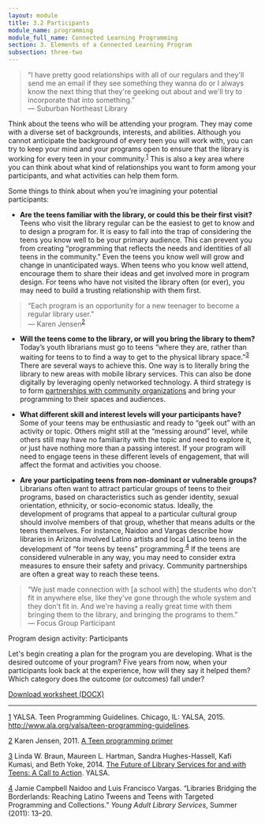 ```yaml
---
layout: module
title: 3.2 Participants
module_name: programming
module_full_name: Connected Learning Programming
section: 3. Elements of a Connected Learning Program
subsection: three-two
---
```


> “I have pretty good relationships with all of our regulars and they'll send me an email if they see something they wanna do or I always know the next thing that they're geeking out about and we'll try to incorporate that into something.”<br/>— Suburban Northeast Library

Think about the teens who will be attending your program. They may come with a diverse set of backgrounds, interests, and abilities. Although you cannot anticipate the background of every teen you will work with, you can try to keep your mind and your programs open to ensure that the library is working for every teen in your community.<sup><a name="1A" href="#1">1</a></sup> This is also a key area where you can think about what kind of relationships you want to form among your participants, and what activities can help them form. 

Some things to think about when you’re imagining your potential participants: 

- **Are the teens familiar with the library, or could this be their first visit?** Teens who visit the library regular can be the easiest to get to know and to design a program for. It is easy to fall into the trap of considering the teens you know well to be your primary audience. This can prevent you from creating  “programming that reflects the needs and identities of all teens in the community.” Even the teens you know well will grow and change in unanticipated ways. When teens who you know well attend, encourage them to share their ideas and get involved more in program design. For teens who have not visited the library often (or ever), you may need to build a trusting relationship with them first.

> “Each program is an opportunity for a new teenager to become a regular library user.”<br/>— Karen Jensen<sup><a name="2A" href="#2">2</a></sup>

- **Will the teens come to the library, or will you bring the library to them?** Today’s youth librarians must go to teens “where they are, rather than waiting for teens to to find a way to get to the physical library space.”<sup><a name="3A" href="#3">3</a></sup> There are several ways to achieve this. One way is to literally bring the library to new areas with mobile library services. This can also be done digitally by leveraging openly networked technology. A third strategy is to form <a href="../partnerships/index.html">partnerships with community organizations</a> and bring your programming to their spaces and audiences.

- **What different skill and interest levels will your participants have?** Some of your teens may be enthusiastic and ready to “geek out” with an activity or topic. Others might still at the “messing around” level, while others still may have no familiarity with the topic and need to explore it, or just have nothing more than a passing interest. If your program will need to engage teens in these different levels of engagement, that will affect the format and activities you choose. 

- **Are your participating teens from non-dominant or vulnerable groups?** Librarians often want to attract particular groups of teens to their programs, based on characteristics such as gender identity, sexual orientation, ethnicity, or socio-economic status. Ideally, the development of programs that appeal to a particular cultural group should involve members of that group, whether that means adults or the teens themselves. For instance, Naidoo and Vargas describe how libraries in Arizona involved Latino artists and local Latino teens in the development of “for teens by teens” programming.<sup><a name="4A" href="#4">4</a></sup> If the teens are considered vulnerable in any way, you may need to consider extra measures to ensure their safety and privacy. Community partnerships are often a great way to reach these teens. 

> “We just made connection with [a school with] the students who don't fit in anywhere else, like they've gone through the whole system and they don't fit in. And we're having a really great time with them bringing them to the library, and bringing the programs to them.”<br/>— Focus Group Participant

<div class="reflection">
    <p class="box-title">Program design activity: Participants</p>
    <p>Let's begin creating a plan for the program you are developing. What is the desired outcome of your program? Five years from now, when your participants look back at the experience, how will they say it helped them? Which category does the outcome (or outcomes) fall under?</p>
    <p><a href="docs/program_design_activity.docx">Download worksheet (DOCX)</a></p>
</div>


-----
<a name="1" href="#1A">1</a> YALSA. Teen Programming Guidelines. Chicago, IL: YALSA, 2015. http://www.ala.org/yalsa/teen-programming-guidelines.

<a name="2" href="#2A">2</a> Karen Jensen, 2011. [A Teen programming primer](http://www.teenlibrariantoolbox.com/2011/07/a-teen-programming-primer/)

<a name="3" href="#3A">3</a> Linda W. Braun, Maureen L. Hartman, Sandra Hughes-Hassell, Kafi Kumasi, and Beth Yoke, 2014. [The Future of Library Services for and with Teens: A Call to Action](http://www.ala.org/yaforum/future-library-services-and-teens-project-report). YALSA.

<a name="4" href="#4A">4</a> Jamie Campbell Naidoo and Luis Francisco Vargas. “Libraries Bridging the Borderlands: Reaching Latino Tweens and Teens with Targeted Programming and Collections.” _Young Adult Library Services_, Summer (2011): 13–20.
